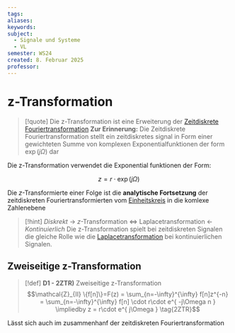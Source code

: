 ```yaml
---
tags: 
aliases: 
keywords: 
subject:
  - Signale und Systeme
  - VL
semester: WS24
created: 8. Februar 2025
professor:
---
```

 
# z-Transformation

> [!quote] Die z-Transformation ist eine Erweiterung der [Zeitdiskrete Fouriertransformation](Poissonsche%20Summenformel.md#**Zeitdiskrete**%20Fouriertransformation)
> **Zur Erinnerung:** Die Zeitdiskrete Fouriertransformation stellt ein zeitdiskretes signal in Form einer gewichteten Summe von komplexen Exponentialfunktionen der form $\exp (j\Omega)$ dar

Die z-Transformation verwendet die Exponential funktionen der Form:

$$
z=r\cdot\exp(j\Omega)
$$

Die $z$-Transformierte einer Folge ist die **analytische Fortsetzung** der zeitdiskreten Fouriertransformierten vom [Einheitskreis](../Mathematik/Kreis.md) in die komlexe Zahlenebene

> [!hint] *Diskrekt* $\to$ $z$-Transformation $\iff$ Laplacetransformation $\gets$ *Kontinuierlich*
> Die z-Transformation spielt bei zeitdiskreten Signalen die gleiche Rolle wie die [Laplacetransformation](Laplacetransformation.md) bei kontinuierlichen Signalen.

## Zweiseitige z-Transformation

> [!def] **D1 - 2ZTR)** Zweiseitige z-Transformation 
$$\mathcal{Z}_{II} \{f[n]\}=F(z) = \sum_{n=-\infty}^{\infty} f[n]z^{-n} = \sum_{n=-\infty}^{\infty} f[n] \cdot r\cdot e^{ -j\Omega n } \impliedby z = r\cdot e^{ j\Omega } \tag{2ZTR}$$

Lässt sich auch im zusammenhanf der zeitdiskreten Fouriertransformation 